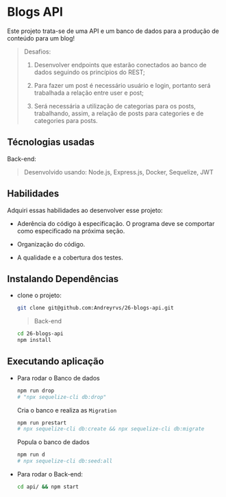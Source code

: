# Blogs API

Este projeto trata-se de uma API e um banco de dados para a produção de conteúdo para um blog!

> Desafios:
>
>  1. Desenvolver endpoints que estarão conectados ao banco de dados seguindo os princípios do REST;
>
>  2. Para fazer um post é necessário usuário e login, portanto será trabalhada a relação entre user e post;
>
>  3. Será necessária a utilização de categorias para os posts, trabalhando, assim, a relação de posts para categories e de categories para posts.
>

## Técnologias usadas

Back-end:
> Desenvolvido usando: Node.js, Express.js, Docker, Sequelize, JWT

## Habilidades

Adquiri essas habilidades ao desenvolver esse projeto:

- Aderência do código à especificação. O programa deve se comportar como especificado na próxima seção.

- Organização do código.

- A qualidade e a cobertura dos testes.

<!-- ## Preview da Aplicação

| ![Login](./aplicacao-) | ![Home](./aplicacao-) |
| ----------- | ----------- | -->

## Instalando Dependências

- clone o projeto:

  ```bash
  git clone git@github.com:Andreyrvs/26-blogs-api.git
  ```

  > Back-end

  ```bash
  cd 26-blogs-api
  npm install
  ```

## Executando aplicação

- Para rodar o Banco de dados

  ```bash
  npm run drop
  # "npx sequelize-cli db:drop"
  ```

  Cria o banco e realiza as `Migration`

  ```bash
  npm run prestart
  # npx sequelize-cli db:create && npx sequelize-cli db:migrate
  ```

  Popula o banco de dados

  ```bash
  npm run d
  # npx sequelize-cli db:seed:all
  ```

- Para rodar o Back-end:

  ```bash
  cd api/ && npm start
  ```
